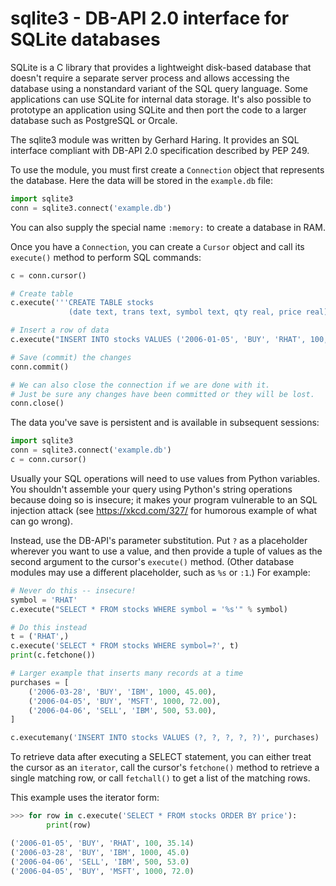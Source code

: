 # sqlite3 - DB-API 2.0 interface for SQLite databases

SQLite is a C library that provides a lightweight disk-based database that doesn't require a separate server process and allows accessing the database using a nonstandard variant of the SQL query language. Some applications can use SQLite for internal data storage. It's also possible to prototype an application using SQLite and then port the code to a larger database such as PostgreSQL or Orcale.

The sqlite3 module was written by Gerhard Haring. It provides an SQL interface compliant with DB-API 2.0 specification described by PEP 249.

To use the module, you must first create a `Connection` object that represents the database. Here the data will be stored in the `example.db` file:

```python
import sqlite3
conn = sqlite3.connect('example.db')
```

You can also supply the special name `:memory:` to create a database in RAM.

Once you have a `Connection`, you can create a `Cursor` object and call its `execute()` method to perform SQL commands:

```python
c = conn.cursor()

# Create table
c.execute('''CREATE TABLE stocks
             (date text, trans text, symbol text, qty real, price real)''')

# Insert a row of data
c.execute("INSERT INTO stocks VALUES ('2006-01-05', 'BUY', 'RHAT', 100, 35.14)")

# Save (commit) the changes
conn.commit()

# We can also close the connection if we are done with it.
# Just be sure any changes have been committed or they will be lost.
conn.close()
```

The data you've save is persistent and is available in subsequent sessions:

```python
import sqlite3
conn = sqlite3.connect('example.db')
c = conn.cursor()
```

Usually your SQL operations will need to use values from Python variables. You shouldn't assemble your query using Python's string operations because doing so is insecure; it makes your program vulnerable to an SQL injection attack (see https://xkcd.com/327/ for humorous example of what can go wrong).

Instead, use the DB-API's parameter substitution. Put `?` as a placeholder wherever you want to use a value, and then provide a tuple of values as the second argument to the cursor's `execute()` method. (Other database modules may use a different placeholder, such as `%s` or `:1`.) For example:

```python
# Never do this -- insecure!
symbol = 'RHAT'
c.execute("SELECT * FROM stocks WHERE symbol = '%s'" % symbol)

# Do this instead
t = ('RHAT',)
c.execute('SELECT * FROM stocks WHERE symbol=?', t)
print(c.fetchone())

# Larger example that inserts many records at a time
purchases = [
    ('2006-03-28', 'BUY', 'IBM', 1000, 45.00),
    ('2006-04-05', 'BUY', 'MSFT', 1000, 72.00),
    ('2006-04-06', 'SELL', 'IBM', 500, 53.00),
]

c.executemany('INSERT INTO stocks VALUES (?, ?, ?, ?, ?)', purchases)
```

To retrieve data after executing a SELECT statement, you can either treat the cursor as an `iterator`, call the cursor's `fetchone()` method to retrieve a single matching row, or call `fetchall()` to get a list of the matching rows.

This example uses the iterator form:

```python
>>> for row in c.execute('SELECT * FROM stocks ORDER BY price'):
        print(row)

('2006-01-05', 'BUY', 'RHAT', 100, 35.14)
('2006-03-28', 'BUY', 'IBM', 1000, 45.0)
('2006-04-06', 'SELL', 'IBM', 500, 53.0)
('2006-04-05', 'BUY', 'MSFT', 1000, 72.0)
```
